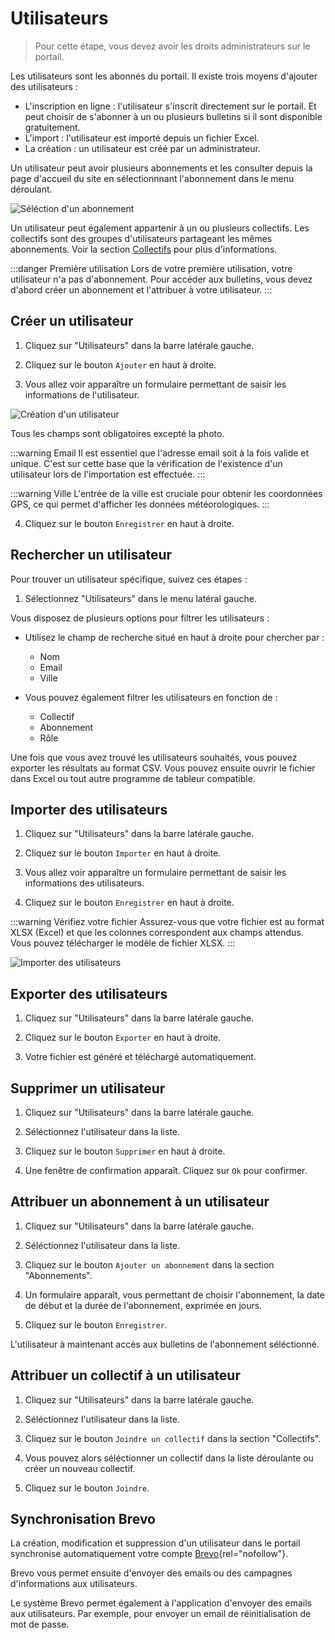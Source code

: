# Utilisateurs

> Pour cette étape, vous devez avoir les droits administrateurs sur le portail.

Les utilisateurs sont les abonnés du portail. Il existe trois moyens d'ajouter des utilisateurs :

- L'inscription en ligne : l'utilisateur s'inscrit directement sur le portail. Et peut choisir de s'abonner à un ou plusieurs bulletins si il sont disponible gratuitement.
- L'import : l'utilisateur est importé depuis un fichier Excel.
- La création : un utilisateur est créé par un administrateur.

Un utilisateur peut avoir plusieurs abonnements et les consulter depuis la page d'accueil du site en sélectionnnant l'abonnement dans le menu déroulant.

![Séléction d'un abonnement](/assets/dropdown_plans.png)

Un utilisateur peut également appartenir à un ou plusieurs collectifs. Les collectifs sont des groupes d'utilisateurs partageant les mêmes abonnements. Voir la section [Collectifs](/users/collectifs.md) pour plus d'informations.

:::danger  Première utilisation
Lors de votre première utilisation, votre utilisateur n'a pas d'abonnement. Pour accéder aux bulletins, vous devez d'abord créer un abonnement et l'attribuer à votre utilisateur.
:::

## Créer un utilisateur

1. Cliquez sur "Utilisateurs" dans la barre latérale gauche.

2. Cliquez sur le bouton `Ajouter` en haut à droite.

3. Vous allez voir apparaître un formulaire permettant de saisir les informations de l'utilisateur.

![Création d'un utilisateur](/assets/users_create.png)

Tous les champs sont obligatoires excepté la photo.

:::warning Email
Il est essentiel que l'adresse email soit à la fois valide et unique. C'est sur cette base que la vérification de l'existence d'un utilisateur lors de l'importation est effectuée.
:::

:::warning Ville
L'entrée de la ville est cruciale pour obtenir les coordonnées GPS, ce qui permet d'afficher les données météorologiques.
:::

4. Cliquez sur le bouton `Enregistrer` en haut à droite.

## Rechercher un utilisateur

Pour trouver un utilisateur spécifique, suivez ces étapes :

1. Sélectionnez "Utilisateurs" dans le menu latéral gauche.

Vous disposez de plusieurs options pour filtrer les utilisateurs :

- Utilisez le champ de recherche situé en haut à droite pour chercher par :
    - Nom
    - Email
    - Ville

- Vous pouvez également filtrer les utilisateurs en fonction de :
    - Collectif
    - Abonnement
    - Rôle

Une fois que vous avez trouvé les utilisateurs souhaités, vous pouvez exporter les résultats au format CSV. Vous pouvez ensuite ouvrir le fichier dans Excel ou tout autre programme de tableur compatible.

## Importer des utilisateurs

1. Cliquez sur "Utilisateurs" dans la barre latérale gauche.

2. Cliquez sur le bouton `Importer` en haut à droite.

3. Vous allez voir apparaître un formulaire permettant de saisir les informations des utilisateurs.

4. Cliquez sur le bouton `Enregistrer` en haut à droite.

:::warning Vérifiez votre fichier
Assurez-vous que votre fichier est au format XLSX (Excel) et que les colonnes correspondent aux champs attendus. Vous pouvez télécharger le modèle de fichier XLSX.
:::

![Importer des utilisateurs](/assets/users_import.png)

## Exporter des utilisateurs

1. Cliquez sur "Utilisateurs" dans la barre latérale gauche.

2. Cliquez sur le bouton `Exporter` en haut à droite.

3. Votre fichier est généré et téléchargé automatiquement.

## Supprimer un utilisateur

1. Cliquez sur "Utilisateurs" dans la barre latérale gauche.

2. Séléctionnez l'utilisateur dans la liste.

3. Cliquez sur le bouton `Supprimer` en haut à droite.

4. Une fenêtre de confirmation apparaît. Cliquez sur `Ok` pour confirmer.

## Attribuer un abonnement à un utilisateur

1. Cliquez sur "Utilisateurs" dans la barre latérale gauche.

2. Séléctionnez l'utilisateur dans la liste.    

3. Cliquez sur le bouton `Ajouter un abonnement` dans la section "Abonnements".

4. Un formulaire apparaît, vous permettant de choisir l'abonnement, la date de début et la durée de l'abonnement, exprimée en jours.

5. Cliquez sur le bouton `Enregistrer`.

L'utilisateur à maintenant accès aux bulletins de l'abonnement séléctionné.

## Attribuer un collectif à un utilisateur

1. Cliquez sur "Utilisateurs" dans la barre latérale gauche.

2. Séléctionnez l'utilisateur dans la liste.

3. Cliquez sur le bouton `Joindre un collectif` dans la section "Collectifs".

3. Vous pouvez alors séléctionner un collectif dans la liste déroulante ou créer un nouveau collectif.

4. Cliquez sur le bouton `Joindre`.

## Synchronisation Brevo

La création, modification et suppression d'un utilisateur dans le portail synchronise automatiquement votre compte [Brevo](https://brevo.com){rel="nofollow"}.

Brevo vous permet ensuite d'envoyer des emails ou des campagnes d'informations aux utilisateurs.

Le système Brevo permet également à l'application d'envoyer des emails aux utilisateurs. Par exemple, pour envoyer un email de réinitialisation de mot de passe.

